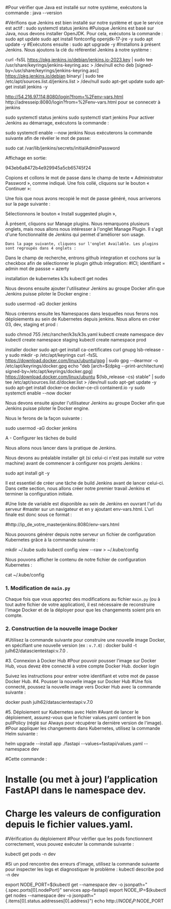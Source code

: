 
#Pour vérifier que Java est installé sur notre système, exécutons la commande :
java --version

#Vérifions que Jenkins est bien installé sur notre système et que le service est actif :
sudo systemctl status jenkins
#Puisque Jenkins est basé sur Java, nous devons installer OpenJDK. Pour cela, exécutons la commande :
sudo apt update
sudo apt install fontconfig openjdk-17-jre -y
sudo apt update -y
#Exécutons ensuite :
sudo apt upgrade -y
#Installons à présent Jenkins. Nous ajoutons la clé du référentiel Jenkins à notre système :

curl -fsSL https://pkg.jenkins.io/debian/jenkins.io-2023.key | sudo tee \
  /usr/share/keyrings/jenkins-keyring.asc > /dev/null
echo deb [signed-by=/usr/share/keyrings/jenkins-keyring.asc] \
  https://pkg.jenkins.io/debian binary/ | sudo tee \
  /etc/apt/sources.list.d/jenkins.list > /dev/null
sudo apt-get update
sudo apt-get install jenkins -y

http://54.216.97.114:8080/login?from=%2Fenv-vars.html
http://adresseip:8080/login?from=%2Fenv-vars.html pour se connecetr à jenkins

sudo systemctl status jenkins
sudo systemctl start jenkins
Pour activer Jenkins au démarrage, exécutons la commande :

sudo systemctl enable --now jenkins
Nous exécuterons la commande suivante afin de révéler le mot de passe:

sudo cat /var/lib/jenkins/secrets/initialAdminPassword

Affichage en sortie:

943eb6a8472b4e929945a5cb65745f24

Copions et collons le mot de passe dans le champ de texte « Administrator Password », comme indiqué. Une fois collé, cliquons sur le bouton « Continuer »:


Une fois que nous avons recopié le mot de passe généré, nous arriverons sur la page suivante :

Sélectionnons le bouton « Install suggested plugin »,

À présent, cliquons sur Manage plugins. Nous remarquons plusieurs onglets, mais nous allons nous intéresser à l'onglet Manage Plugin. Il s'agit d'une fonctionnalité de Jenkins qui permet d'améliorer son usage.


    Dans la page suivante, cliquons sur l'onglet Available. Les plugins sont regroupés dans 4 onglets :

Dans le champ de recherche, entrons github integration et cochons sur la checkbox afin de sélectionner le plugin github integration:
#ICI; identifiant  =   admin   mot de passse = azerty

installation de kubernetes
k3s kubectl get nodes

Nous devons ensuite ajouter l'utilisateur Jenkins au groupe Docker afin que Jenkins puisse piloter le Docker engine :

sudo usermod -aG docker jenkins

Nous créerons ensuite les Namespaces dans lesquelles nous ferons nos déploiements au sein de Kubernetes depuis jenkins. Nous allons en créer 03, dev, staging et prod :

sudo chmod 755 /etc/rancher/k3s/k3s.yaml
kubectl create namespace dev
kubectl create namespace staging
kubectl create namespace prod

installer docker
sudo apt-get install ca-certificates curl gnupg lsb-release -y
sudo mkdir -p /etc/apt/keyrings
curl -fsSL https://download.docker.com/linux/ubuntu/gpg | sudo gpg --dearmor -o /etc/apt/keyrings/docker.gpg
echo "deb [arch=$(dpkg --print-architecture) signed-by=/etc/apt/keyrings/docker.gpg] https://download.docker.com/linux/ubuntu $(lsb_release -cs) stable" | sudo tee /etc/apt/sources.list.d/docker.list > /dev/null
sudo apt-get update -y
sudo apt-get install docker-ce docker-ce-cli containerd.io -y
sudo systemctl enable --now docker

Nous devons ensuite ajouter l'utilisateur Jenkins au groupe Docker afin que Jenkins puisse piloter le Docker engine.

Nous le ferons de la façon suivante :

sudo usermod -aG docker jenkins

A - Configurer les tâches de build

Nous allons nous lancer dans la pratique de Jenkins.

Nous devons au préalable installer git (si celui-ci n'est pas installé sur votre machine) avant de commencer à configurer nos projets Jenkins :

sudo apt install git -y

Il est essentiel de créer une tâche de build Jenkins avant de lancer celui-ci. Dans cette section, nous allons créer notre premier travail Jenkins et terminer la configuration initiale.


#Une liste de variable est disponible au sein de Jenkins en ouvrant l'url du serveur 
#master sur un navigateur et en y ajoutant env-vars.html. L'url finale est donc sous ce format :

#http://ip_de_votre_masterjenkins:8080/env-vars.html


Nous pouvons générer depuis notre serveur un fichier de configuration Kubernetes grâce à la commande suivante :

mkdir ~/.kube
sudo kubectl config view --raw > ~/.kube/config

Nous pouvons afficher le contenu de notre fichier de configuration Kubernetes :

cat ~/.kube/config


### 1. Modification de `main.py`

Chaque fois que vous apportez des modifications au fichier `main.py` (ou à tout autre fichier de votre application), il est nécessaire de reconstruire l'image Docker et de la déployer pour que les changements soient pris en compte.

### 2. Construction de la nouvelle image Docker
#Utilisez la commande suivante pour construire une nouvelle image Docker, en spécifiant une nouvelle version (ex : `v.7.0`) :
docker build -t julh62/datascientestapi:v.7.0 .

#3. Connexion à Docker Hub
#Pour pouvoir pousser l'image sur Docker Hub, vous devez être connecté à votre compte Docker Hub.
docker login

Suivez les instructions pour entrer votre identifiant et votre mot de passe Docker Hub.
#4. Pousser la nouvelle image sur Docker Hub
#Une fois connecté, poussez la nouvelle image vers Docker Hub avec la commande suivante :

docker push julh62/datascientestapi:v.7.0

#5. Déploiement sur Kubernetes avec Helm
#Avant de lancer le déploiement, assurez-vous que le fichier values.yaml contient le bon pullPolicy (réglé sur Always pour récupérer la dernière version de l'image).
#Pour appliquer les changements dans Kubernetes, utilisez la commande Helm suivante :

helm upgrade --install app ./fastapi --values=fastapi/values.yaml --namespace dev

#Cette commande :
 #   Installe (ou met à jour) l’application FastAPI dans le namespace dev.
  #  Charge les valeurs de configuration depuis le fichier values.yaml.
#Vérification du déploiement
#Pour vérifier que les pods fonctionnent correctement, vous pouvez exécuter la commande suivante :

kubectl get pods -n dev

#Si un pod rencontre des erreurs d'image, utilisez la commande suivante pour inspecter les logs et diagnostiquer le problème :
kubectl describe pod <pod-name> -n dev




export NODE_PORT=$(kubectl get --namespace dev -o jsonpath="{.spec.ports[0].nodePort}" services app-fastapi)
export NODE_IP=$(kubectl get nodes --namespace dev -o jsonpath="{.items[0].status.addresses[0].address}")
echo http://$NODE_IP:$NODE_PORT
